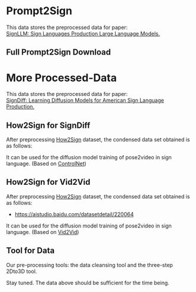 # Prompt2Sign

This data stores the preprocessed data for paper: 
<br>[SignLLM: Sign Languages Production Large Language Models.]()

## Full Prompt2Sign Download




# More Processed-Data

This data stores the preprocessed data for paper: 
<br>[SignDiff: Learning Diffusion Models for American Sign Language Production.](https://arxiv.org/abs/2308.16082)

## How2Sign for SignDiff

After preprocessing [How2Sign](https://how2sign.github.io/) dataset, the condensed data set obtained is as follows:

It can be used for the diffusion model training of pose2video in sign language. (Based on [ControlNet](https://github.com/lllyasviel/ControlNet/blob/main/docs/train.md))

## How2Sign for Vid2Vid

After preprocessing [How2Sign](https://how2sign.github.io/) dataset, the condensed data set obtained is as follows:

- https://aistudio.baidu.com/datasetdetail/220064

It can be used for the diffusion model training of pose2video in sign language. (Based on [Vid2Vid](https://github.com/NVIDIA/vid2vid))

## Tool for Data

Our pre-processing tools: the data cleansing tool and the three-step 2Dto3D tool.

Stay tuned. The data above should be sufficient for the time being.
